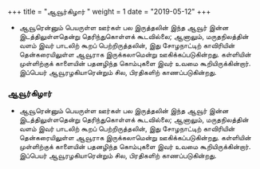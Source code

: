 ﻿+++
title = "ஆவூர்கிழார்  "
weight = 1
date = "2019-05-12"
+++


- ஆவூரென்னும் பெயருள்ள ஊர்கள் பல இருத்தலின் இந்த ஆவூர் இன்ன இடத்திலுள்ளதென்று தெரிந்துகொள்ளக் கூடவில்லை; ஆனாலும், மருதநிலத்தின் வளம் இவர் பாடலிற் கூறப் பெற்றிருத்தலின், இது சோழநாட்டிற் காவிரியின் தென்கரையிலுள்ள ஆவூராக இருக்கலாமென்று ஊகிக்கப்படுகின்றது. கள்ளியின் முள்ளிற்குக் காளையின் பதனழிந்த கொம்புகளை இவர் உவமை கூறியிருக்கின்றார். இப்பெயர் ஆவூரழகியாரென்றும் சில, பிரதிகளிற் காணப்படுகின்றது. 
  
### ஆவூர்கிழார்  
- ஆவூரென்னும் பெயருள்ள ஊர்கள் பல இருத்தலின் இந்த ஆவூர் இன்ன இடத்திலுள்ளதென்று தெரிந்துகொள்ளக் கூடவில்லை; ஆனாலும், மருதநிலத்தின் வளம் இவர் பாடலிற் கூறப் பெற்றிருத்தலின், இது சோழநாட்டிற் காவிரியின் தென்கரையிலுள்ள ஆவூராக இருக்கலாமென்று ஊகிக்கப்படுகின்றது. கள்ளியின் முள்ளிற்குக் காளையின் பதனழிந்த கொம்புகளை இவர் உவமை கூறியிருக்கின்றார். இப்பெயர் ஆவூரழகியாரென்றும் சில, பிரதிகளிற் காணப்படுகின்றது. 

